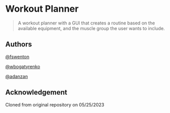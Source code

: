 # Workout Planner

> A workout planner with a GUI that creates a routine based on the available equipment, and the muscle group the user wants to include.

## Authors

[@fswenton](https://github.com/fswenton)

[@wbogatyrenko](https://github.com/wbogatyrenko)

[@adanzan](https://github.com/adanzan)

## Acknowledgement

Cloned from original repository on 05/25/2023
